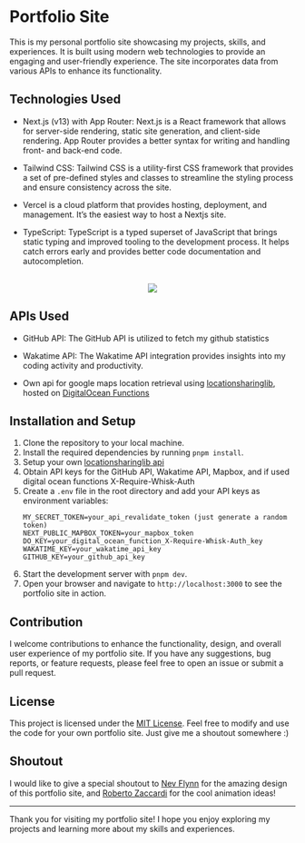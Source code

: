# Portfolio Site

This is my personal portfolio site showcasing my projects, skills, and experiences. It is built using modern web technologies to provide an engaging and user-friendly experience. The site incorporates data from various APIs to enhance its functionality.

## Technologies Used

- Next.js (v13) with App Router: Next.js is a React framework that allows for server-side rendering, static site generation, and client-side rendering. App Router provides a better syntax for writing and handling front- and back-end code.

- Tailwind CSS: Tailwind CSS is a utility-first CSS framework that provides a set of pre-defined styles and classes to streamline the styling process and ensure consistency across the site.

- Vercel is a cloud platform that provides hosting, deployment, and management. It’s the easiest way to host a Nextjs site. 

- TypeScript: TypeScript is a typed superset of JavaScript that brings static typing and improved tooling to the development process. It helps catch errors early and provides better code documentation and autocompletion.



<p align="center">
   <br/>
  <a href="https://skillicons.dev">
    <img src="https://skillicons.dev/icons?i=next,tailwind,vercel,typescript" />
  </a>
</p>

## APIs Used

- GitHub API: The GitHub API is utilized to fetch my github statistics

- Wakatime API: The Wakatime API integration provides insights into my coding activity and productivity.

- Own api for google maps location retrieval using [locationsharinglib](https://github.com/costastf/locationsharinglib), hosted on [DigitalOcean Functions](https://www.digitalocean.com/products/functions)

## Installation and Setup

1. Clone the repository to your local machine.
2. Install the required dependencies by running `pnpm install`.
3. Setup your own [locationsharinglib api](https://github.com/costastf/locationsharinglib)
4. Obtain API keys for the GitHub API, Wakatime API, Mapbox, and if used digital ocean functions X-Require-Whisk-Auth
5. Create a `.env` file in the root directory and add your API keys as environment variables:
   ```
   MY_SECRET_TOKEN=your_api_revalidate_token (just generate a random token)
   NEXT_PUBLIC_MAPBOX_TOKEN=your_mapbox_token
   DO_KEY=your_digital_ocean_function_X-Require-Whisk-Auth_key
   WAKATIME_KEY=your_wakatime_api_key
   GITHUB_KEY=your_github_api_key
   ```
5. Start the development server with `pnpm dev`.
6. Open your browser and navigate to `http://localhost:3000` to see the portfolio site in action.

## Contribution

I welcome contributions to enhance the functionality, design, and overall user experience of my portfolio site. If you have any suggestions, bug reports, or feature requests, please feel free to open an issue or submit a pull request.

## License

This project is licensed under the [MIT License](LICENSE). Feel free to modify and use the code for your own portfolio site. Just give me a shoutout somewhere :)


## Shoutout

I would like to give a special shoutout to [Nev Flynn](https://nevflynn.com) for the amazing design of this portfolio site, and [Roberto Zaccardi](https://robertozaccardi.dev/) for the cool animation ideas!

---

Thank you for visiting my portfolio site! I hope you enjoy exploring my projects and learning more about my skills and experiences.
